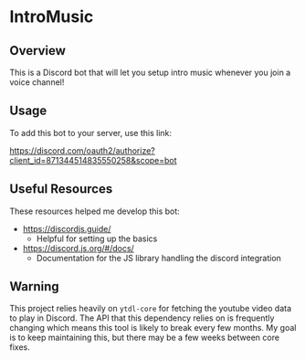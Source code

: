 # IntroMusic

## Overview

This is a Discord bot that will let you setup intro music whenever you join a voice channel!

## Usage

To add this bot to your server, use this link:

https://discord.com/oauth2/authorize?client_id=871344514835550258&scope=bot

## Useful Resources

These resources helped me develop this bot:

- https://discordjs.guide/
  - Helpful for setting up the basics
- https://discord.js.org/#/docs/
  - Documentation for the JS library handling the discord integration

## Warning

This project relies heavily on `ytdl-core` for fetching the youtube video data to play in Discord. The API that this dependency relies on is frequently changing which means this tool is likely to break every few months. My goal is to keep maintaining this, but there may be a few weeks between core fixes.
